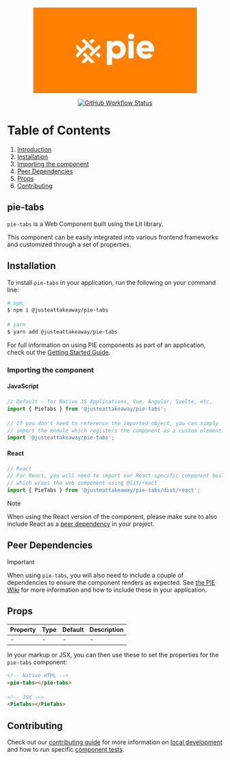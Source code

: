 <p align="center">
  <img align="center" src="../../../readme_image.png" height="200" alt="">
</p>

<p align="center">
  <a href="https://www.npmjs.com/@justeattakeaway/pie-tabs">
    <img alt="GitHub Workflow Status" src="https://img.shields.io/npm/v/@justeattakeaway/pie-tabs.svg">
  </a>
</p>

# Table of Contents

1. [Introduction](#pie-tabs)
2. [Installation](#installation)
3. [Importing the component](#importing-the-component)
4. [Peer Dependencies](#peer-dependencies)
5. [Props](#props)
6. [Contributing](#contributing)

## pie-tabs

`pie-tabs` is a Web Component built using the Lit library.

This component can be easily integrated into various frontend frameworks and customized through a set of properties.


## Installation

To install `pie-tabs` in your application, run the following on your command line:

```bash
# npm
$ npm i @justeattakeaway/pie-tabs

# yarn
$ yarn add @justeattakeaway/pie-tabs
```

For full information on using PIE components as part of an application, check out the [Getting Started Guide](https://github.com/justeattakeaway/pie/wiki/Getting-started-with-PIE-Web-Components).


### Importing the component

#### JavaScript
```js
// Default – for Native JS Applications, Vue, Angular, Svelte, etc.
import { PieTabs } from '@justeattakeaway/pie-tabs';

// If you don't need to reference the imported object, you can simply
// import the module which registers the component as a custom element.
import '@justeattakeaway/pie-tabs';
```

#### React
```js
// React
// For React, you will need to import our React-specific component build
// which wraps the web component using ​@lit/react
import { PieTabs } from '@justeattakeaway/pie-tabs/dist/react';
```

> [!NOTE]
> When using the React version of the component, please make sure to also
> include React as a [peer dependency](#peer-dependencies) in your project.


## Peer Dependencies

> [!IMPORTANT]
> When using `pie-tabs`, you will also need to include a couple of dependencies to ensure the component renders as expected. See [the PIE Wiki](https://github.com/justeattakeaway/pie/wiki/Getting-started-with-PIE-Web-Components#expected-dependencies) for more information and how to include these in your application.


## Props

| Property | Type | Default | Description |
|---|---|---|---|
| - | - | - | - |

In your markup or JSX, you can then use these to set the properties for the `pie-tabs` component:

```html
<!-- Native HTML -->
<pie-tabs></pie-tabs>

<!-- JSX -->
<PieTabs></PieTabs>
```

## Contributing

Check out our [contributing guide](https://github.com/justeattakeaway/pie/wiki/Contributing-Guide) for more information on [local development](https://github.com/justeattakeaway/pie/wiki/Contributing-Guide#local-development) and how to run specific [component tests](https://github.com/justeattakeaway/pie/wiki/Contributing-Guide#testing).